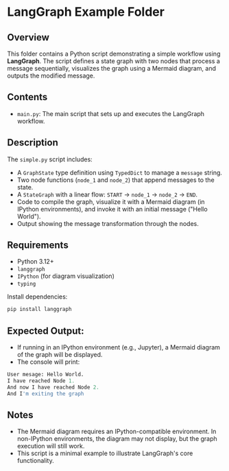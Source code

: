 # LangGraph Example Folder

## Overview
This folder contains a Python script demonstrating a simple workflow using **LangGraph**. The script defines a state graph with two nodes that process a message sequentially, visualizes the graph using a Mermaid diagram, and outputs the modified message.

## Contents
- `main.py`: The main script that sets up and executes the LangGraph workflow.

## Description
The `simple.py` script includes:
- A `GraphState` type definition using `TypedDict` to manage a `message` string.
- Two node functions (`node_1` and `node_2`) that append messages to the state.
- A `StateGraph` with a linear flow: `START` → `node_1` → `node_2` → `END`.
- Code to compile the graph, visualize it with a Mermaid diagram (in IPython environments), and invoke it with an initial message ("Hello World").
- Output showing the message transformation through the nodes.

## Requirements
- Python 3.12+
- `langgraph`
- `IPython` (for diagram visualization)
- `typing`

Install dependencies:
```bash
pip install langgraph
```

## Expected Output:
- If running in an IPython environment (e.g., Jupyter), a Mermaid diagram of the graph will be displayed.
- The console will print:
```python 
User mesage: Hello World.
I have reached Node 1.
And now I have reached Node 2.
And I'm exiting the graph
```

## Notes
- The Mermaid diagram requires an IPython-compatible environment. In non-IPython environments, the diagram may not display, but the graph execution will still work.
- This script is a minimal example to illustrate LangGraph's core functionality.